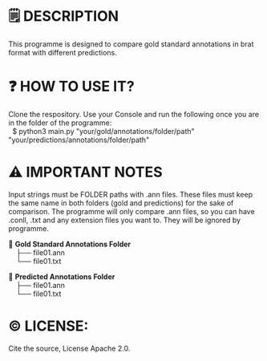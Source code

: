 # 🗒️ DESCRIPTION
This programme is designed to compare gold standard annotations in brat format with different predictions.

# ❓ HOW TO USE IT?
Clone the respository.
Use your Console and run the following once you are in the folder of the programme: \
&nbsp; $ python3 main.py "your/gold/annotations/folder/path" "your/predictions/annotations/folder/path"

# ⚠️ IMPORTANT NOTES
Input strings must be FOLDER paths with .ann files.
These files must keep the same name in both folders (gold and predictions) for the sake of comparison.
The programme will only compare .ann files, so you can have .conll, .txt and any extension files you want to. They will be ignored by programme.


📂 **Gold Standard Annotations Folder**  
&nbsp;&nbsp;&nbsp;&nbsp;├── file01.ann  
&nbsp;&nbsp;&nbsp;&nbsp;└── file01.txt  

📂 **Predicted Annotations Folder**  
&nbsp;&nbsp;&nbsp;&nbsp;├── file01.ann  
&nbsp;&nbsp;&nbsp;&nbsp;└── file01.txt  


# ©️ LICENSE: 
Cite the source, License Apache 2.0.
